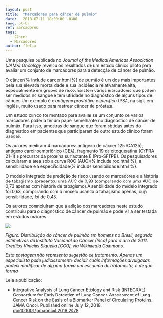 ```yaml
---
layout: post
title:  "Marcadores para câncer de pulmão"
date:   2018-07-11 18:00:00 -0300
lang: pt-br
ref: marcadores
tags:
  - Câncer
  - Marcadores
author: ffelix
---
```

Uma pesquisa publicada no  _Journal of the Medical American Association (JAMA) Oncology_ revelou os resultados de um estudo clínico piloto para avaliar um conjunto de marcadores para a detecção de câncer de pulmão.  
<!--more-->

O câncer{% include cancer.html %} de pulmão é um dos mais importantes pela sua elevada mortalidade e sua incidência relativamente alta, especialmente em grupos de risco. Existem vários marcadores que podem ser medidos no sangue e tem utilidade no diagnóstico de alguns tipos de câncer. Um exemplo é o _antígeno prostático específico_ (PSA, na sigla em inglês), muito usado para rastrear câncer de próstata.

Um estudo clínico foi montado para avaliar se um conjunto de vários marcadores poderia ter um papel semelhante no diagnóstico de câncer de pulmão. Para isso, amostras de sangue que foram obtidas antes do diagnóstico em pacientes que participaram de outro estudo clínico foram usadas.

Os autores mediram 4 marcadores: antígeno de câncer 125 (CA125), antígeno carcinoembriônico (CEA), fragmento 19 de citoqueratina (CYFRA 21-1) e precursor da proteína surfactante B (Pro-SFTPB). Os pesquisadores calcularam a área sob a curva ROC (AUC){% include roc.html %}, a sensibilidade e a especificidade{% include sensibilidade.html %}.

O modelo integrado de predição de risco usando os marcadores e a história de tabagismo apresentou uma AUC de 0,83 (comparando com uma AUC de 0,73 apenas com história de tabagismo).A senbilidade do modelo integrado foi 0,63, comparando com o modelo usando o tabagismo apenas, cuja sensibilidade, foi de 0,43.

Os autores comncluíram que a adição dos marcadores neste estudo contribuiu para o diagnóstico de câncer de pulmão e pode vir a ser testada em estudos maiores.

![](https://upload.wikimedia.org/wikipedia/commons/2/20/Distribui%C3%A7%C3%A3o_c%C3%A2ncer_de_pulm%C3%A3o_Brasil.svg)

_Figura: Distribuição do câncer de pulmão em homens no Brasil, segundo estimativas do Instituto Nacional do Câncer (Inca) para o ano de 2012. Créditos Vinicius Siqueira [CC0], via Wikimedia Commons._

_Esta postagem não representa sugestão de tratamento. Apenas um especialista pode judiciosamente decidir quais informações divulgadas podem modificar de alguma forma um esquema de tratamento, e de que forma._

Leia a publicação:
- Integrative Analysis of Lung Cancer Etiology and Risk (INTEGRAL) Consortium for Early Detection of Lung Cancer. Assessment of Lung Cancer Risk on the Basis of a Biomarker Panel of Circulating Proteins. JAMA Oncol. Published online July 12, 2018. [doi:10.1001/jamaoncol.2018.2078](http://doi.org/10.1001/jamaoncol.2018.2078).
